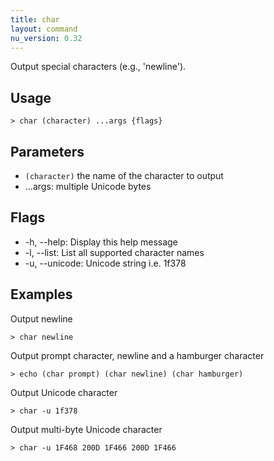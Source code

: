 ```yaml
---
title: char
layout: command
nu_version: 0.32
---
```

Output special characters (e.g., 'newline').

## Usage
```shell
> char (character) ...args {flags} 
 ```

## Parameters
* `(character)` the name of the character to output
* ...args: multiple Unicode bytes

## Flags
* -h, --help: Display this help message
* -l, --list: List all supported character names
* -u, --unicode: Unicode string i.e. 1f378

## Examples
  Output newline
```shell
> char newline
 ```

  Output prompt character, newline and a hamburger character
```shell
> echo (char prompt) (char newline) (char hamburger)
 ```

  Output Unicode character
```shell
> char -u 1f378
 ```

  Output multi-byte Unicode character
```shell
> char -u 1F468 200D 1F466 200D 1F466
 ```

